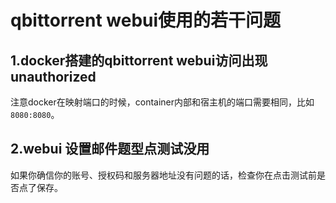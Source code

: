 # qbittorrent webui使用的若干问题

## 1.docker搭建的qbittorrent webui访问出现unauthorized

注意docker在映射端口的时候，container内部和宿主机的端口需要相同，比如`8080:8080`。  

## 2.webui 设置邮件题型点测试没用

如果你确信你的账号、授权码和服务器地址没有问题的话，检查你在点击测试前是否点了保存。  